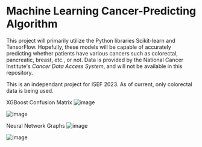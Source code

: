# Machine Learning Cancer-Predicting Algorithm
This project will primarily utilize the Python libraries Scikit-learn and TensorFlow. Hopefully, these models will be capable of accurately predicting whether patients have various cancers such as colorectal, pancreatic, breast, etc., or not. Data is provided by the National Cancer Institute's *Cancer Data Access System*, and will not be available in this repository. 

This is an independant project for ISEF 2023. As of current, only colorectal data is being used.

XGBoost Confusion Matrix
![image](https://cdn.discordapp.com/attachments/953870034227302470/1060393157143040020/xgboost_confusion_matrix.png)

![image](https://cdn.discordapp.com/attachments/953870034227302470/1060393135978577920/image.png)

Neural Network Graphs
![image](https://user-images.githubusercontent.com/72169848/201548020-ea3ea9bf-3fa5-43c5-b601-0fb1945b46c4.png)

![image](https://user-images.githubusercontent.com/72169848/201548022-82344913-ea0e-4722-bd87-901b0b2940ee.png)